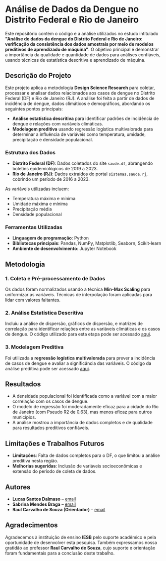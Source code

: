 # Análise de Dados da Dengue no Distrito Federal e Rio de Janeiro

Este repositório contém o código e a análise utilizados no estudo intitulado **"Análise de dados da dengue do Distrito Federal e Rio de Janeiro: verificação da consistência dos dados amostrais por meio de modelos preditivos de aprendizado de máquina"**. O objetivo principal é demonstrar a importância da qualidade e quantidade de dados para análises confiáveis, usando técnicas de estatística descritiva e aprendizado de máquina.

## Descrição do Projeto

Este projeto aplica a metodologia **Design Science Research** para coletar, processar e analisar dados relacionados aos casos de dengue no Distrito Federal (DF) e Rio de Janeiro (RJ). A análise foi feita a partir de dados de incidência de dengue, dados climáticos e demográficos, abordando os seguintes pontos principais:

- **Análise estatística descritiva** para identificar padrões de incidência de dengue e relações com variáveis climáticas.
- **Modelagem preditiva** usando regressão logística multivalorada para determinar a influência de variáveis como temperatura, umidade, precipitação e densidade populacional.

### Estrutura dos Dados

- **Distrito Federal (DF)**: Dados coletados do site `saude.df`, abrangendo boletins epidemiológicos de 2019 a 2023.
- **Rio de Janeiro (RJ)**: Dados extraídos do portal `sistemas.saude.rj`, cobrindo um período de 2016 a 2023.

As variáveis utilizadas incluem:
- Temperatura máxima e mínima
- Umidade máxima e mínima
- Precipitação média
- Densidade populacional

### Ferramentas Utilizadas

- **Linguagem de programação**: Python
- **Bibliotecas principais**: Pandas, NumPy, Matplotlib, Seaborn, Scikit-learn
- **Ambiente de desenvolvimento**: Jupyter Notebook

## Metodologia

### 1. Coleta e Pré-processamento de Dados
Os dados foram normalizados usando a técnica **Min-Max Scaling** para uniformizar as variáveis. Técnicas de interpolação foram aplicadas para lidar com valores faltantes.

### 2. Análise Estatística Descritiva
Incluiu a análise de dispersão, gráficos de dispersão, e matrizes de correlação para identificar relações entre as variáveis climáticas e os casos de dengue. O código utilizado para esta etapa pode ser acessado [aqui](https://github.com/07Dalmaso/TCC-Analise-de-dados-da-dengue/blob/master/TCC%20-%20CODIGO%20FINAL/analise_caso_dengue.ipynb).

### 3. Modelagem Preditiva
Foi utilizada a **regressão logística multivalorada** para prever a incidência de casos de dengue e avaliar a significância das variáveis. O código da análise preditiva pode ser acessado [aqui](https://github.com/07Dalmaso/TCC-Analise-de-dados-da-dengue/blob/master/TCC%20-%20ANALISE%20PREDITIVA/anlise_preditiva.ipynb).

## Resultados

- A densidade populacional foi identificada como a variável com a maior correlação com os casos de dengue.
- O modelo de regressão foi moderadamente eficaz para a cidade do Rio de Janeiro (com Pseudo R2 de 0.63), mas menos eficaz para outros municípios.
- A análise mostrou a importância de dados completos e de qualidade para resultados preditivos confiáveis.

## Limitações e Trabalhos Futuros

- **Limitações**: Falta de dados completos para o DF, o que limitou a análise preditiva nesta região.
- **Melhorias sugeridas**: Inclusão de variáveis socioeconômicas e extensão do período de coleta de dados.

## Autores
- **Lucas Santos Dalmaso** – [email](mailto:lucassdalmaso25@gmail.com)
- **Sabrina Mendes Braga** – [email](mailto:sabrinamendesbraga@gmail.com.br)
- **Raul Carvalho de Souza (Orientador)** – [email](mailto:raul.souza@iesb.edu.br)

## Agradecimentos
Agradecemos à instituição de ensino **IESB** pelo suporte acadêmico e pela oportunidade de desenvolver esta pesquisa. Também expressamos nossa gratidão ao professor **Raul Carvalho de Souza**, cujo suporte e orientação foram fundamentais para a conclusão deste trabalho.
